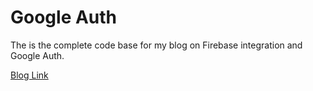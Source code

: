 # Google Auth

The is the complete code base for my blog on Firebase integration and Google Auth.

[Blog Link](https://google.com)
